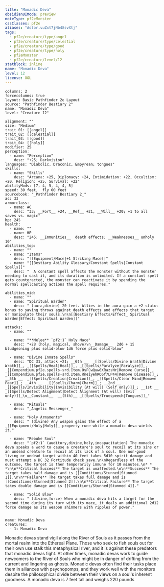 ```yaml
---
title: "Monadic Deva"
obsidianUIMode: preview
noteType: pf2eMonster
cssClasses: pf2e
aliases: "Actor.vuZxt7jNb48svXtj" 
tags:
  - pf2e/creature/type/angel
  - pf2e/creature/type/celestial
  - pf2e/creature/type/good
  - pf2e/creature/type/holy
  - pf2eMonster
  - pf2e/creature/level/12
statblock: inline
name: "Monadic Deva"
level: 12
license: OGL
---
```


```statblock
columns: 2
forcecolumns: true
layout: Basic Pathfinder 2e Layout
source: "Pathfinder Bestiary 2"
name: "Monadic Deva"
level: "Creature 12"

alignment: ""
size: "Medium"
trait_01: [[angel]]
trait_02: [[celestial]]
trait_03: [[good]]
trait_04: [[holy]]
modifier: 25
perception:
  - name: "Perception"
    desc: "+25; Darkvision"
languages: "Diabolic, Draconic, Empyrean; tongues"
skills:
  - name: "Skills"
    desc: "Arcana: +25, Diplomacy: +24, Intimidation: +22, Occultism: +20, Religion: +25, Survival: +22"
abilityMods: [7, 4, 5, 4, 4, 5]
speed: 30 feet,  fly 60 feet
sourcebook: "_Pathfinder Bestiary 2_"
ac: 33
armorclass:
  - name: AC
    desc: "33; __Fort__ +24, __Ref__ +21, __Will__ +20; +1 to all saves vs. magic"
hp: 245
health:
  - name: ""
  - name: HP
    desc: "245; __Immunities__  death effects; __Weaknesses__ unholy 10"
abilities_top:
  - name: ""
  - name: "Items"
    desc: "[[Equipment/Mace|+1 Striking Mace]]"
  - name: "[[Bestiary Ability Glossary/Constant Spells|Constant Spells]]"
    desc: "  A constant spell affects the monster without the monster needing to cast it, and its duration is unlimited. If a constant spell gets counteracted, the monster can reactivate it by spending the normal spellcasting actions the spell requires."

abilities_mid:
  - name: ""
  - name: "Spiritual Warden"
    desc: " (aura,divine) 20 feet. Allies in the aura gain a +2 status bonus to saving throws against death effects and effects that target or manipulate their souls.\n\n[[Bestiary Effects/Effect_ Spiritual Warden|Effect: Spiritual Warden]]"

attacks:
  - name: ""

  - name: "**Melee** `pf2:1` Holy Mace"
    desc: "+28 (holy, magical, shove)\n__Damage__  2d6 + 15 bludgeoning plus solid-blow 1d6 force plus solid-blow"

  - name: "Divine Innate Spells"
    desc: "DC 31, attack +21; __6th __  _[[Spells/Divine Wrath|Divine Wrath]]_, _[[Spells/Heal|Heal]]_, _[[Spells/Paralyze|Paralyze]]_, _[[Compendium.pf2e.spells-srd.Item.OyFCwQuw8XRazsNr|Remove Curse]]_, _[[Compendium.pf2e.spells-srd.Item.RneiyehRO6f7LP44|Remove Disease]]_; __5th __  _[[Spells/Creation|Creation]]_, _[[Spells/Clear Mind|Remove Fear]]_; __4th __  _[[Spells/Charm|Charm]]_; __2nd __  _[[Spells/Invisibility|Invisibility (At will) (Self only)]]_; __1st __  _[[Spells/Detect Alignment|Detect Alignment (At will) (Evil only)]]_\n__Constant__  __(5th)__ _[[Spells/Truespeech|Tongues]]_"

  - name: "Rituals"
    desc: "_Angelic Messenger_"

  - name: "Holy Armaments"
    desc: " (divine) Any weapon gains the effect of a _[[Equipment/Holy|Holy]]_ property rune while a monadic deva wields it."

  - name: "Rebuke Soul"
    desc: "`pf2:1` (auditory,divine,holy,incapacitation) The monadic deva speaks a word to cause a creature's soul to recoil at its sins or an undead creature to recoil at its lack of a soul. One non-good living or undead target within 40 feet takes 5d10 spirit damage and must attempt a DC 32 Fortitude check save.\n\nRegardless of the outcome, the target is then temporarily immune for 10 minutes.\n* * *\n\n**Critical Success** The target is unaffected.\n\n**Success** The target takes half damage and is [[Conditions/Stunned|Stunned 1]].\n\n**Failure** The target takes full damage and is [[Conditions/Stunned|Stunned 2]].\n\n**Critical Failure** The target takes double damage and is [[Conditions/Stunned|Stunned 4]]."

  - name: "Solid Blow"
    desc: " (divine,force) When a monadic deva hits a target for the second time during its turn with its mace, it deals an additional 2d12 force damage as its weapon shimmers with ripples of power."
 
```

```encounter-table
name: Monadic Deva
creatures:
  - 1: Monadic Deva
```



Monadic devas stand vigil along the River of Souls as it passes from the mortal realm into the Ethereal Plane. Those who seek to fish souls out for their own use stalk this metaphysical river, and it is against these predators that monadic devas fight. At other times, monadic devas work to guide newcomers to the River of Souls who might be in danger of drifting from the current and lingering as ghosts. Monadic devas often find their tasks place them in alliances with psychopomps, and they work well with the monitors despite the philosophical divide between their views on a soul's inherent goodness. A monadic deva is 7 feet tall and weighs 220 pounds.
